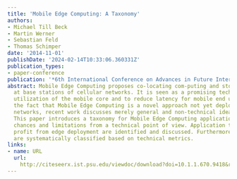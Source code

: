 ```yaml
---
title: 'Mobile Edge Computing: A Taxonomy'
authors:
- Michael Till Beck
- Martin Werner
- Sebastian Feld
- Thomas Schimper
date: '2014-11-01'
publishDate: '2024-02-14T10:33:06.360331Z'
publication_types:
- paper-conference
publication: '*6th International Conference on Advances in Future Internet (AFIN 2014)*'
abstract: Mobile Edge Computing proposes co-locating com-puting and storage resources
  at base stations of cellular networks. It is seen as a promising technique to alleviate
  utilization of the mobile core and to reduce latency for mobile end users. Due to
  the fact that Mobile Edge Computing is a novel approach not yet deployed in real-life
  networks, recent work discusses merely general and non-technical ideas and concepts.
  This paper introduces a taxonomy for Mobile Edge Computing applications and analyzes
  chances and limitations from a technical point of view. Application types which
  profit from edge deployment are identified and discussed. Furthermore, these applications
  are systematically classified based on technical metrics.
links:
- name: URL
  url: 
    http://citeseerx.ist.psu.edu/viewdoc/download?doi=10.1.1.670.9418&rep=rep1&type=pdf
---
```

